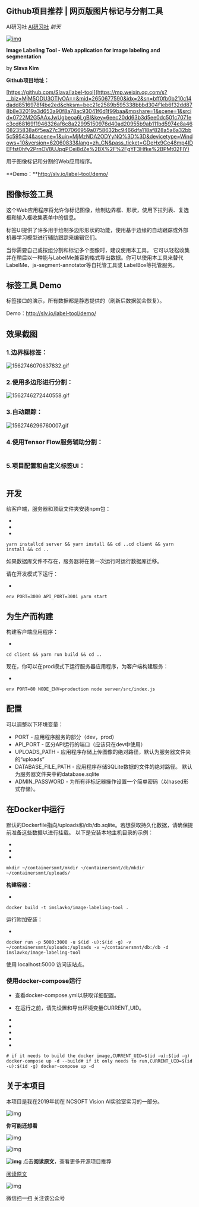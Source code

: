 ## Github项目推荐 | 网页版图片标记与分割工具

AI研习社 [AI研习社](javascript:void(0);) *前天*

[![img](https://mmbiz.qpic.cn/mmbiz_jpg/bicdMLzImlibRiboYcgtAAFwZvvLPUlRkFmiaQ8aCfWBsYib2ic7uVBLAHBtL8m8gYWxDLRdVWaAoASYXjjYclph6NlQ/640?wx_fmt=jpeg&tp=webp&wxfrom=5&wx_lazy=1&wx_co=1)](http://mp.weixin.qq.com/s?__biz=MjM5ODU3OTIyOA==&mid=2650677584&idx=2&sn=cad260b9870b44f040600b527eadf2a1&chksm=bec21c2389b595352ab71a3d755111109fca556b6c397b548ec7bdaaa97d1346eaee2e23ef8b&scene=21#wechat_redirect)

**Image Labeling Tool - Web application for image labeling and segmentation**

by **Slava Kim**

**Github项目地址：**

[https://github.com/Slava/label-tool](https://mp.weixin.qq.com/s?__biz=MjM5ODU3OTIyOA==&mid=2650677590&idx=2&sn=bff0fb0b210c14dadd8516978f4be2ed&chksm=bec21c2589b595338bbbd304f1eb6f32dd878b8e32019a3d653a90f8a78ac93041f6d1f99baa&mpshare=1&scene=1&srcid=0722M2G5AAxJwUgbeoa6LgBI&key=6eec20dd63b3d5ee0dc501c7071ec3cd68169f1946326af6c8a22995150976d40ad20955b9ab111bd5974e8a4608235838a6f5ea27c3ff07066959a0758632bc9466dfa118af828a5a6a32bb5c595434&ascene=1&uin=MjMzNDA2ODYyNQ%3D%3D&devicetype=Windows+10&version=62060833&lang=zh_CN&pass_ticket=GDeHx9Ce48mp4IDEFfst0hfy2PrnOV8UJpgPCei8dZe%2BX%2F%2FgYF3Hfke%2BPMt02FlY)

用于图像标记和分割的Web应用程序。

**Demo：**http://slv.io/label-tool/demo/



## **图像标签工具**

这个Web应用程序将允许你标记图像，绘制边界框、形状，使用下拉列表、复选框和输入框收集表单中的信息。

标签UI提供了许多用于绘制多边形形状的功能，使用基于边缘的自动跟踪或外部机器学习模型进行辅助跟踪来编辑它们。

当你需要自己或按组分割和标记多个图像时，建议使用本工具。 它可以轻松收集并在稍后以一种能与LabelMe兼容的格式导出数据。你可以使用本工具来替代LabelMe、js-segment-annotator等自托管工具或 LabelBox等托管服务。



## **标签工具 Demo**

标签接口的演示，所有数据都是静态提供的（刷新后数据就会恢复）。

Demo：http://slv.io/label-tool/demo/



## **效果截图**

### **1.边界框标签：**

![1562746070637832.gif](https://mmbiz.qpic.cn/mmbiz_gif/bicdMLzImlibTVwIeibUCyDYQYB8MdiaL1qkUKCVB5gk1Gia9qKMr9IqrqhibgI0icEKDDD29fFZhKbomC7qorF60ib16Q/640?wx_fmt=gif&tp=webp&wxfrom=5&wx_lazy=1)

### **2.使用多边形进行分割：**

![1562746272440558.gif](https://mmbiz.qpic.cn/mmbiz_gif/bicdMLzImlibTVwIeibUCyDYQYB8MdiaL1qkESZ5zqhNLxGmNv7XicdF7GAInNDsuyqMMLEOSFzibicXVgSVrwn3cDWvw/640?wx_fmt=gif&tp=webp&wxfrom=5&wx_lazy=1)

### **3.自动跟踪：**

![1562746296760007.gif](https://mmbiz.qpic.cn/mmbiz_gif/bicdMLzImlibTVwIeibUCyDYQYB8MdiaL1qkKcpSpuDcaES9JxHuPO9iayAwmvuNHeeNCUDiayBfCjnWpK0rTL0KaiarQ/640?wx_fmt=gif&tp=webp&wxfrom=5&wx_lazy=1)

### **4.使用Tensor Flow服务辅助分割：**

![1562746334889173.gif](data:image/gif;base64,iVBORw0KGgoAAAANSUhEUgAAAAEAAAABCAYAAAAfFcSJAAAADUlEQVQImWNgYGBgAAAABQABh6FO1AAAAABJRU5ErkJggg==)

### **5.项目配置和自定义标签UI：**

![1562746352150493.png](data:image/gif;base64,iVBORw0KGgoAAAANSUhEUgAAAAEAAAABCAYAAAAfFcSJAAAADUlEQVQImWNgYGBgAAAABQABh6FO1AAAAABJRU5ErkJggg==)



## **开发**

给客户端，服务器和顶级文件夹安装npm包：



- 
- 
- 

```
yarn installcd server && yarn install && cd ..cd client && yarn install && cd ..
```

如果数据库文件不存在，服务器将在第一次运行时运行数据库迁移。

请在开发模式下运行：

- 

```
env PORT=3000 API_PORT=3001 yarn start
```



## **为生产而构建**

构建客户端应用程序：

- 

```
cd client && yarn run build && cd ..
```

现在，你可以在prod模式下运行服务器应用程序，为客户端构建服务：

- 

```
env PORT=80 NODE_ENV=production node server/src/index.js
```



## **配置**

可以调整以下环境变量：

- PORT  - 应用程序服务的部分（dev，prod）
- API_PORT  - 区分API运行的端口（应该只在dev中使用）
- UPLOADS_PATH  - 应用程序存储上传图像的绝对路径，默认为服务器文件夹的“uploads”
- DATABASE_FILE_PATH  - 应用程序存储SQLite数据的文件的绝对路径。 默认为服务器文件夹中的database.sqlite
- ADMIN_PASSWORD  - 为所有非标记器操作设置一个简单密码（以hased形式存储）。



## **在Docker中运行**

默认的Dockerfile指向/uploads和/db/db.sqlite。若想获取持久化数据，请确保提前准备这些数据以进行挂载。 以下是安装本地主机目录的示例：



- 
- 
- 

```
mkdir ~/containersmnt/mkdir ~/containersmnt/db/mkdir ~/containersmnt/uploads/
```

**构建容器：**

- 

```
docker build -t imslavko/image-labeling-tool .
```

运行附加安装：

- 

```
docker run -p 5000:3000 -u $(id -u):$(id -g) -v ~/containersmnt/uploads:/uploads -v ~/containersmnt/db:/db -d imslavko/image-labeling-tool
```

使用 localhost:5000 访问该站点。



### **使用docker-compose运行**

- 查看docker-compose.yml以获取详细配置。
- 在运行之前，请先设置和导出环境变量CURRENT_UID。



- 
- 
- 
- 
- 

```
# if it needs to build the docker image,CURRENT_UID=$(id -u):$(id -g) docker-compose up -d --build# if it only needs to run,CURRENT_UID=$(id -u):$(id -g) docker-compose up -d
```



## **关于本项目**

本项目是我在2019年初在 NCSOFT  Vision AI实验室实习的一部分。



![img](https://mmbiz.qpic.cn/mmbiz_png/bicdMLzImlibTwZibDGwbc506Utic6M0ENDXuRib8vsl24HUiccK5JcxV9uiba1HQRib1Q8LSxlCGXtzWKrb5GIwqlEMow/640?wx_fmt=png&tp=webp&wxfrom=5&wx_lazy=1&wx_co=1)

**你可能还想看**

![img](https://mmbiz.qpic.cn/mmbiz_jpg/bicdMLzImlibRaG1nQYOWDDjLntJBsBkAUAyFnRHMPnYF8Ncd3UmFa9WiciaqFdEohQJqnOJnjBfftt0BXSCGZRryQ/640?wx_fmt=jpeg&tp=webp&wxfrom=5&wx_lazy=1&wx_co=1)

![img](https://mmbiz.qpic.cn/mmbiz_png/bicdMLzImlibSF5RSIA4QLmWoq0zgibxrJmYoRbH2X4rMx1J9O1SAg5brnichddyuoTSOhsbsfTlXPvJVJ8wEyAzxw/640?wx_fmt=png&tp=webp&wxfrom=5&wx_lazy=1&wx_co=1)

**![img](https://mmbiz.qpic.cn/mmbiz_gif/bicdMLzImlibRAS3Tao2nfeJk00qqxX3axIgPV3yia4NPESGdUJEM9vsfw1O4Dg1iat7lVNAmbCMY65ia2pzfBXm5kg/640?wx_fmt=gif&tp=webp&wxfrom=5&wx_lazy=1)** 点击**阅读原文**，查看更多开源项目推荐

[阅读原文](https://mp.weixin.qq.com/s?__biz=MjM5ODU3OTIyOA==&mid=2650677590&idx=2&sn=bff0fb0b210c14dadd8516978f4be2ed&chksm=bec21c2589b595338bbbd304f1eb6f32dd878b8e32019a3d653a90f8a78ac93041f6d1f99baa&mpshare=1&scene=1&srcid=0722M2G5AAxJwUgbeoa6LgBI&key=6eec20dd63b3d5ee0dc501c7071ec3cd68169f1946326af6c8a22995150976d40ad20955b9ab111bd5974e8a4608235838a6f5ea27c3ff07066959a0758632bc9466dfa118af828a5a6a32bb5c595434&ascene=1&uin=MjMzNDA2ODYyNQ%3D%3D&devicetype=Windows+10&version=62060833&lang=zh_CN&pass_ticket=GDeHx9Ce48mp4IDEFfst0hfy2PrnOV8UJpgPCei8dZe%2BX%2F%2FgYF3Hfke%2BPMt02FlY##)





![img](https://mp.weixin.qq.com/mp/qrcode?scene=10000004&size=102&__biz=MjM5ODU3OTIyOA==&mid=2650677590&idx=2&sn=bff0fb0b210c14dadd8516978f4be2ed&send_time=)

微信扫一扫
关注该公众号
